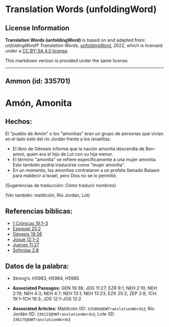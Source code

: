 # Translation Words (unfoldingWord)

## License Information

**Translation Words (unfoldingWord)** is based on and adapted from: _unfoldingWord® Translation Words_, [unfoldingWord](https://unfoldingword.org/utw), 2022, which is licensed under a [CC BY-SA 4.0 license](https://creativecommons.org/licenses/by-sa/4.0/legalcode.en).

This markdown version is provided under the same license.



--------------------------------

## Ammon (id: 335701)

Amón, Amonita
=============

Hechos:
-------

El “pueblo de Amón” o los “amonitas” eran un grupo de personas que vivían en el lado este del río Jordán frente a los israelitas.

* El libro de Génesis informa que la nación amonita descendía de Ben\-ammi, quien era el hijo de Lot con su hija menor.
* El término "amonita" se refiere específicamente a una mujer amonita. Esto también podría traducirse como "mujer amonita".
* En un momento, los amonitas contrataron a un profeta llamado Balaam para maldecir a Israel, pero Dios no se lo permitió.

(Sugerencias de traducción: Cómo traducir nombres)

(Ver también: maldición, Río Jordán, Lot)

Referencias bíblicas:
---------------------

* [1 Crónicas 19:1–3](https://ref.ly/1Chr19:1-1Chr19:3)
* [Ezequiel 25:2](https://ref.ly/Ezek25:2)
* [Génesis 19:38](https://ref.ly/Gen19:38)
* [Josué 12:1–2](https://ref.ly/Josh12:1-Josh12:2)
* [Jueces 11:27](https://ref.ly/Judg11:27)
* [Sofonías 2:8](https://ref.ly/Zeph2:8)

Datos de la palabra:
--------------------

* Strong’s: H5983, H5984, H5985

* **Associated Passages:** GEN 19:38; JDG 11:27; EZR 9:1; NEH 2:10; NEH 2:19; NEH 4:3; NEH 4:7; NEH 13:1; NEH 13:23; EZK 25:2; ZEP 2:8; 1CH 19:1–1CH 19:3; JOS 12:1–JOS 12:2
* **Associated Articles:** Maldición (ID: `335866@UWTranslationWords`); Río Jordán (ID: `336123@UWTranslationWords`); Lote (ID: `336175@UWTranslationWords`)

